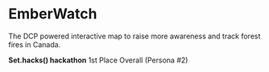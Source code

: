 # EmberWatch
The DCP powered interactive map to raise more awareness and track forest fires in Canada.

**Set.hacks() hackathon**
1st Place Overall (Persona #2)
